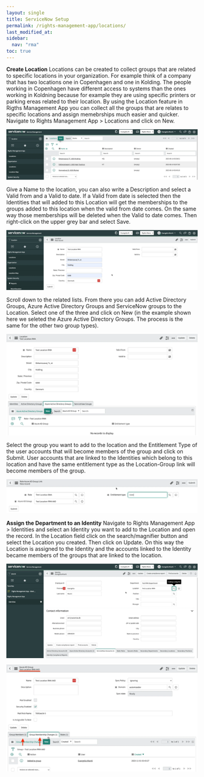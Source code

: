 ```yaml
---
layout: single
title: ServiceNow Setup
permalink: /rights-management-app/locations/
last_modified_at: 
sidebar:
  nav: "rma"
toc: true
---
```


**Create Location**
Locations can be created to collect groups that are related to specific locations in your organization. For example think of a company that has two locations one in Copenhagen and one in Kolding. The people working in Copenhagen have different access to systems than the ones working in Koldning because for example they are using specific printers or parking ereas related to their location. By using the Location feature in Rigths Management App you can collect all the groups that are relates to specific locations and assign memebrships much easier and quicker. Navigate to Rights Management App > Locations and click on New.

![Locations list](/assets/images/location.webp)

Give a Name to the location, you can also write a Description and select a Valid from and a Valid to date. If a Valid from date is selected then the Identities that will added to this Location will get the memberships to the groups added to this location when the valid from date comes. On the same way those memberships will be deleted when the Valid to date comes. Then right-click on the upper grey bar and select Save.

![Location creation](/assets/images/createlocation.webp)

Scroll down to the related lists. From there you can add Active Directory Groups, Azure Active Directory Groups and ServiceNow groups to the Location. Select one of the three and click on New (in the example shown here we seleted the Azure Active Directory Groups. The process is the same for the other two group types). 

![Add groups to the location](/assets/images/aadlocation.webp)

Select the group you want to add to the location and the Entitlement Type of the user accounts that will become members of the group and click on Submit. User accounts that are linked to the Identities which belong to this location and have the same entitlement type as the Location-Group link will become members of the group.

![Add an azure active directory group to the location](/assets/images/locationlink.webp)

**Assign the Department to an Identity**
Navigate to Rights Management App > Identities and select an Identity you want to add to the Location and open the record. In the Location field click on the search/magnifier button and select the Location you created. Then click on Update. On this way the Location is assigned to the Identity and the accounts linked to the Identity became members of the groups that are linked to the location.

![Add an identity to the department](/assets/images/identitylocation.webp)

![Accounts added to groups](/assets/images/identityaddedtogroupsloc.webp)